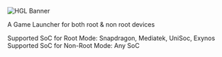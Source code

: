 ![HGL Banner](https://github.com/user-attachments/assets/7040067f-9533-4e58-b2b6-8ef4e5ee6311)

A Game Launcher for both root &amp; non root devices

Supported SoC for Root Mode: Snapdragon, Mediatek, UniSoc, Exynos
Supported SoC for Non-Root Mode: Any SoC
